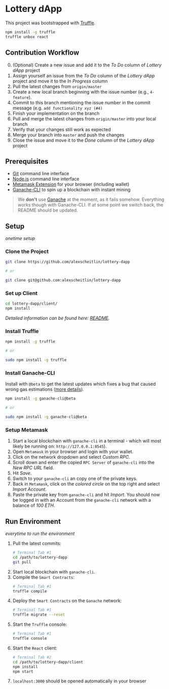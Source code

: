 # Lottery dApp

This project was bootstrapped with [Truffle]([https://github.com/facebook/create-react-app](https://github.com/trufflesuite/truffle/)).

```bash
npm install -g truffle
truffle unbox react
```

## Contribution Workflow

0. (Optional) Create a new issue and add it to the _To Do_ column of _Lottery dApp_ project
1. Assign yourself an issue from the _To Do_ column of the _Lottery dApp_ project and move it to the _In Progress_ column
2. Pull the latest changes from `origin/master`
3. Create a new local branch beginning with the issue number (e.g., `4-feature`).
4. Commit to this branch mentioning the issue number in the commit message (e.g. `add functionality xyz (#4)`
5. Finish your implementation on the branch
6. Pull and merge the latest changes from `origin/master` into your local branch
7. Verify that your changes still work as expected
8. Merge your branch into `master` and push the changes
9. Close the issue and move it to the _Done_ column of the _Lottery dApp_ project

## Prerequisites

- [Git](https://git-scm.com/) command line interface
- [Node.js](https://nodejs.org/) command line interface
- [Metamask Extension](https://metamask.io/) for your browser (including wallet)
- [Ganache-CLI](https://github.com/trufflesuite/ganache-cli) to spin up a blockchain with instant mining

> We **don't** use [Ganache](https://truffleframework.com/ganache) at the moment, as it fails somehow. Everything works though with Ganache-CLI. If at some point we switch back, the README should be updated.

## Setup

_onetime setup_

### Clone the Project

```bash
git clone https://github.com/alexscheitlin/lottery-dapp

# or

git clone git@github.com:alexscheitlin/lottery-dapp
```

### Set up Client

```bash
cd lottery-dapp/client/
npm install
```
_Detailed information can be found here: [README](./client/README.md)._

### Install Truffle

```bash
npm install -g truffle

# or

sudo npm install -g truffle
```

### Install Ganache-CLI
Install with `@beta` to get the latest updates which fixes a bug that caused wrong gas estimations ([more details](https://github.com/trufflesuite/ganache-cli/releases/tag/v6.4.2-beta.0)).

```bash
npm install -g ganache-cli@beta

# or

sudo npm install -g ganache-cli@beta
```

### Setup Metamask

1. Start a local blockchain with `ganache-cli` in a terminal - which will most likely be running on: `http://127.0.0.1:8545`).
2. Open `Metamask` in your browser and login with your wallet.
3. Click on the network dropdown and select _Custom RPC_.
4. Scroll down and enter the copied `RPC Server` of `ganache-cli` into the _New RPC URL_ field.
5. Hit _Save_.
6. Switch to your `ganache-cli` an copy one of the private keys.
7. Back in `Metamask`, click on the _colored circle_ on the top right and select _Import Account_.
8. Paste the private key from `ganache-cli` and hit _Import_. You should now be logged in with an Account from the `ganache-cli` network with a balance of _100 ETH_.

## Run Environment

_everytime to run the environment_

1. Pull the latest commits:
   ```bash
   # Terminal Tab #1
   cd /path/to/lottery-dapp
   git pull
   ```
2. Start local blockchain with `ganache-cli`.
3. Compile the `Smart Contracts`:
   ```bash
   # Terminal Tab #1
   truffle compile
   ```
4. Deploy the `Smart Contracts` on the `Ganache` network:
   ```bash
   # Terminal Tab #1
   truffle migrate --reset
   ```
4. Start the `Truffle` console:
   ```bash
   # Terminal Tab #1
   truffle console
   ```
5. Start the `React` client:
   ```bash
   # Terminal Tab #2
   cd /path/to/lottery-dapp/client
   npm install
   npm start
   ```
6. `localhost:3000` should be opened automatically in your browser
